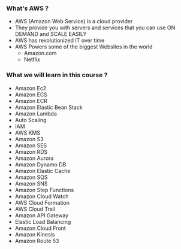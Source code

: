 ### What's AWS ?
- AWS (Amazon Web Service) is a cloud provider
- They provide you with servers and services that you can use ON DEMAND and SCALE EASILY
- AWS has revolutionized IT over time
- AWS Powers some of the biggest Websites in the world
    - Amazon.com
    - Netflix

### What we will learn in this course ?
  - Amazon Ec2
  - Amazon ECS
  - Amazon ECR
  - Amazon Elastic Bean Stack
  - Amazon Lambda
  - Auto Scaling
  - IAM
  - AWS KMS
  - Amazon S3 
  - Amazon SES
  - Amazon RDS
  - Amazon Aurora
  - Amazon Dynamo DB
  - Amazon Elastic Cache
  - Amazon SQS
  - Amazon SNS
  - Amazon Step Functions
  - Amazon Cloud Watch
  - AWS Cloud Formation
  - AWS Cloud Trail
  - Amazon API Gateway
  - Elastic Load Balancing
  - Amazon Cloud Front
  - Amazon Kinesis
  - Amazon Route 53